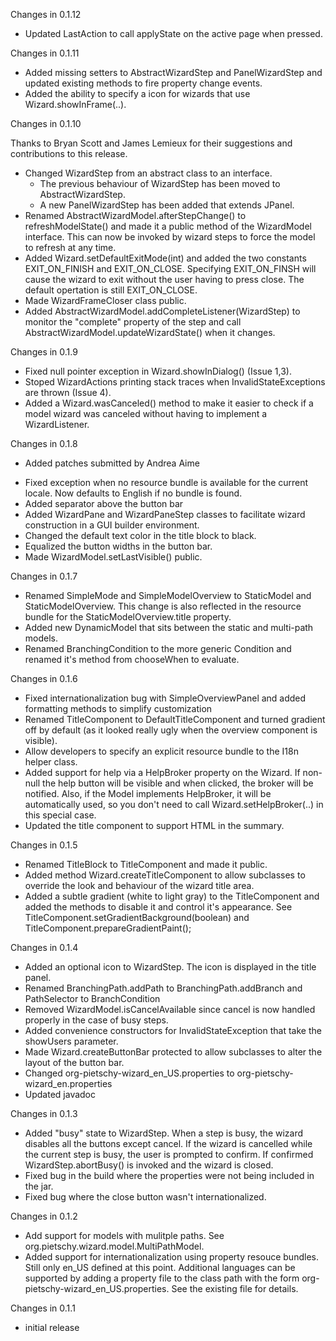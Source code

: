 
Changes in 0.1.12
- Updated LastAction to call applyState on the active page when pressed.

Changes in 0.1.11
- Added missing setters to AbstractWizardStep and PanelWizardStep and updated existing
  methods to fire property change events.
- Added the ability to specify a icon for wizards that use Wizard.showInFrame(..).

Changes in 0.1.10

Thanks to Bryan Scott and James Lemieux for their suggestions and contributions to
this release.

- Changed WizardStep from an abstract class to an interface.
  * The previous behaviour of WizardStep has been moved to AbstractWizardStep.
  * A new PanelWizardStep has been added that extends JPanel.
- Renamed AbstractWizardModel.afterStepChange() to refreshModelState() and made it a public
  method of the WizardModel interface.  This can now be invoked by wizard steps to force the
  model to refresh at any time.
- Added Wizard.setDefaultExitMode(int) and added the two constants EXIT_ON_FINISH and
  EXIT_ON_CLOSE.  Specifying EXIT_ON_FINSH will cause the wizard to exit without the user
  having to press close.  The default opertation is still EXIT_ON_CLOSE.
- Made WizardFrameCloser class public.
- Added AbstractWizardModel.addCompleteListener(WizardStep) to monitor the "complete" property
  of the step and call AbstractWizardModel.updateWizardState() when it changes.


Changes in 0.1.9
- Fixed null pointer exception in Wizard.showInDialog() (Issue 1,3).
- Stoped WizardActions printing stack traces when InvalidStateExceptions are thrown (Issue 4).
- Added a Wizard.wasCanceled() method to make it easier to check if a model wizard was
  canceled without having to implement a WizardListener.

Changes in 0.1.8
- Added patches submitted by Andrea Aime
 * Fixed exception when no resource bundle is available for the current locale.  Now defaults to
   English if no bundle is found.
 * Added separator above the button bar
 * Added WizardPane and WizardPaneStep classes to facilitate wizard construction in a GUI builder
   environment.
 * Changed the default text color in the title block to black.
 * Equalized the button widths in the button bar.
 * Made WizardModel.setLastVisible() public.

Changes in 0.1.7
- Renamed SimpleMode and SimpleModelOverview to StaticModel and StaticModelOverview.  This change is
  also reflected in the resource bundle for the StaticModelOverview.title property.
- Added new DynamicModel that sits between the static and multi-path models.
- Renamed BranchingCondition to the more generic Condition and renamed it's method from chooseWhen
  to evaluate.

Changes in 0.1.6
- Fixed internationalization bug with SimpleOverviewPanel and added formatting methods to
  simplify customization
- Renamed TitleComponent to DefaultTitleComponent and turned gradient off by default (as it
  looked really ugly when the overview component is visible).
- Allow developers to specify an explicit resource bundle to the I18n helper class.
- Added support for help via a HelpBroker property on the Wizard.  If non-null the help button
  will be visible and when clicked, the broker will be notified.  Also, if the Model implements
  HelpBroker, it will be automatically used, so you don't need to call Wizard.setHelpBroker(..)
  in this special case.
- Updated the title component to support HTML in the summary.


Changes in 0.1.5
- Renamed TitleBlock to TitleComponent and made it public.
- Added method Wizard.createTitleComponent to allow subclasses to override the look and behaviour of
  the wizard title area.
- Added a subtle gradient (white to light gray) to the TitleComponent and added the methods
  to disable it and control it's appearance.  See TitleComponent.setGradientBackground(boolean) and
  TitleComponent.prepareGradientPaint();

Changes in 0.1.4
- Added an optional icon to WizardStep.  The icon is displayed in the title panel.
- Renamed BranchingPath.addPath to BranchingPath.addBranch and PathSelector to BranchCondition
- Removed WizardModel.isCancelAvailable since cancel is now handled properly in the case of busy steps.
- Added convenience constructors for InvalidStateException that take the showUsers parameter.
- Made Wizard.createButtonBar protected to allow subclasses to alter the layout of the button bar.
- Changed org-pietschy-wizard_en_US.properties to org-pietschy-wizard_en.properties
- Updated javadoc

Changes in 0.1.3
- Added "busy" state to WizardStep.  When a step is busy, the wizard disables all the buttons
  except cancel.  If the wizard is cancelled while the current step is busy, the user is prompted
  to confirm.  If confirmed WizardStep.abortBusy() is invoked and the wizard is closed.
- Fixed bug in the build where the properties were not being included in the jar.
- Fixed bug where the close button wasn't internationalized.

Changes in 0.1.2
- Add support for models with mulitple paths.  See org.pietschy.wizard.model.MultiPathModel.
- Added support for internationalization using property resouce bundles.  Still only en_US defined
  at this point.  Additional languages can be supported by adding a property file to the class path
  with the form org-pietschy-wizard_en_US.properties.  See the existing file for details.

Changes in 0.1.1
- initial release